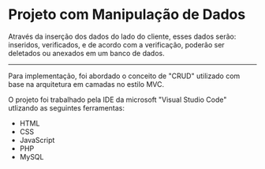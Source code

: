 # Projeto com Manipulação de Dados

Através da inserção dos dados do lado do cliente, esses dados serão: inseridos, verificados, e de acordo com a verificação, poderão ser deletados ou anexados em um banco de dados. 

---

Para implementação, foi abordado o conceito de "CRUD" utilizado com base na arquitetura em camadas no estilo MVC.

O projeto foi trabalhado pela IDE da microsoft "Visual Studio Code" utlizando as seguintes ferramentas:

- HTML
- CSS
- JavaScript
- PHP
- MySQL
